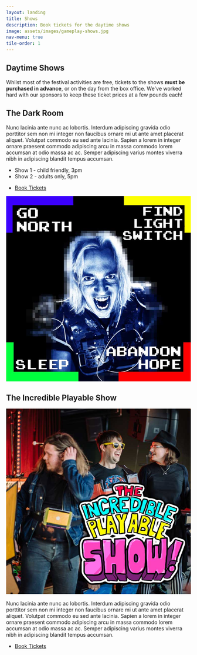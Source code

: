 ```yaml
---
layout: landing
title: Shows
description: Book tickets for the daytime shows
image: assets/images/gameplay-shows.jpg
nav-menu: true
tile-order: 1
---
```


<!-- Main -->
<div id="main" class="alt">


<!-- One -->
<section id="one">
	<div class="inner">
<!-- Content -->
<h2 id="content">Daytime Shows</h2>
<p>Whilst most of the festival activities are free, tickets to the shows <strong>must be purchased in advance</strong>, or on the day from the box office. We've worked hard with our sponsors to keep these ticket prices at a few pounds each!</p>

<h2>The Dark Room</h2>
<div class="row">
	<div class="6u 12u$(small)">
		<p>Nunc lacinia ante nunc ac lobortis. Interdum adipiscing gravida odio porttitor sem non mi integer non faucibus ornare mi ut ante amet placerat aliquet. Volutpat commodo eu sed ante lacinia. Sapien a lorem in integer ornare praesent commodo adipiscing arcu in massa commodo lorem accumsan at odio massa ac ac. Semper adipiscing varius montes viverra nibh in adipiscing blandit tempus accumsan.</p>
		<ul>
			<li>Show 1 - child friendly, 3pm</li>
			<li>Show 2 - adults only, 5pm</li>
		</ul>
		<ul class="actions">
			<li><a href="#" class="button next">Book Tickets</a></li>
		</ul>
	</div>
	<div class="6u$ 12u$(small)">
		<span class="image fit"><img src="assets/images/gameplay-show-thedarkroom.jpg" alt="The Dark Room title image" /></span>
	</div>
</div>

<h2>The Incredible Playable Show</h2>
<div class="row">	
	<div class="6u 12u$(small)">
		<span class="image fit"><img src="assets/images/gameplay-show-theincredibleplayableshow.jpg" alt="The Incredible Playable Show" /></span>
	</div>
	<div class="6u$ 12u$(small)">
		<p>Nunc lacinia ante nunc ac lobortis. Interdum adipiscing gravida odio porttitor sem non mi integer non faucibus ornare mi ut ante amet placerat aliquet. Volutpat commodo eu sed ante lacinia. Sapien a lorem in integer ornare praesent commodo adipiscing arcu in massa commodo lorem accumsan at odio massa ac ac. Semper adipiscing varius montes viverra nibh in adipiscing blandit tempus accumsan.</p>
		<ul class="actions">
			<li><a href="#" class="button next">Book Tickets</a></li>
		</ul>
	</div>
</div>


</div><!-- inner -->

</section>

</div>
